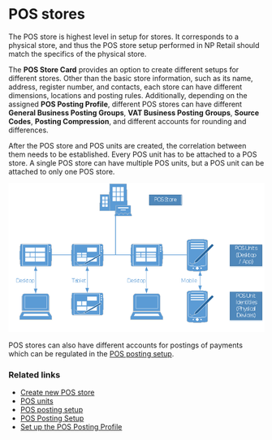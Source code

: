 # POS stores

The POS store is highest level in setup for stores. It corresponds to a physical store, and thus the POS store setup performed in NP Retail should match the specifics of the physical store. 

The **POS Store Card** provides an option to create different setups for different stores. Other than the basic store information, such as its name, address, register number, and contacts, each store can have different dimensions, locations and posting rules. Additionally, depending on the assigned **POS Posting Profile**, different POS stores can have different **General Business Posting Groups**, **VAT Business Posting Groups**, **Source Codes**, **Posting Compression**, and different accounts for rounding and differences.

After the POS store and POS units are created, the correlation between them needs to be established. Every POS unit has to be attached to a POS store. A single POS store can have multiple POS units, but a POS unit can be attached to only one POS store.

![pos_store_pos_unit](../images/POS%20store%20vs%20pos%20unit.png)

POS stores can also have different accounts for postings of payments which can be regulated in the [POS posting setup](../explanation/POS_posting_setup.md).

### Related links

- [Create new POS store](../howto/Create_new_POS_store.md)
- [POS units](../explanation/POSUnit.md)
- [POS posting setup](../explanation/POS_posting_setup.md)
- [POS Posting Setup](POS_posting_setup.md)
- [Set up the POS Posting Profile](../../pos_profiles/howto/POS_Pos_Prof.md)